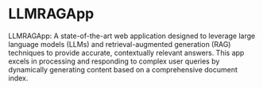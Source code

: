 # LLMRAGApp
LLMRAGApp: A state-of-the-art web application designed to leverage large language models (LLMs) and retrieval-augmented generation (RAG) techniques to provide accurate, contextually relevant answers. This app excels in processing and responding to complex user queries by dynamically generating content based on a comprehensive document index.
